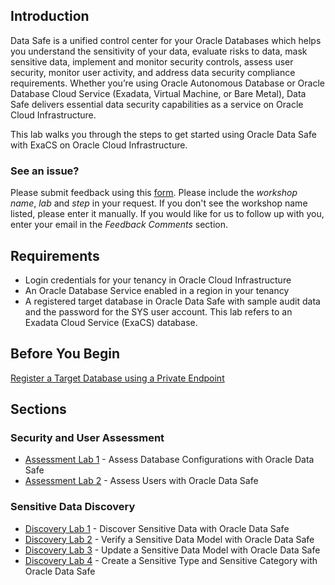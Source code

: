 ## Introduction

Data Safe is a unified control center for your Oracle Databases which helps you understand the sensitivity of your data, evaluate risks to data, mask sensitive data, implement and monitor security controls, assess user security, monitor user activity, and address data security compliance requirements. Whether you’re using Oracle Autonomous Database or Oracle Database Cloud Service (Exadata, Virtual Machine, or Bare Metal), Data Safe delivers essential data security capabilities as a service on Oracle Cloud Infrastructure.

This lab walks you through the steps to get started using Oracle Data Safe with ExaCS on Oracle Cloud Infrastructure. 

### **See an issue?**
Please submit feedback using this [form](https://apexapps.oracle.com/pls/apex/f?p=133:1:::::P1_FEEDBACK:1). Please include the *workshop name*, *lab* and *step* in your request.  If you don't see the workshop name listed, please enter it manually. If you would like for us to follow up with you, enter your email in the *Feedback Comments* section.
## Requirements

- Login credentials for your tenancy in Oracle Cloud Infrastructure
- An Oracle Database Service enabled in a region in your tenancy
- A registered target database in Oracle Data Safe with sample audit data and the password for the SYS user account. This lab refers to an Exadata Cloud Service (ExaCS) database.

## Before You Begin

[Register a Target Database using a Private Endpoint](?lab=lab-7-1-register-target-database-using-private)

## Sections

### Security and User Assessment
- [Assessment Lab 1](?lab=lab-7-2-assess-database-configurations) - Assess Database Configurations with Oracle Data Safe
- [Assessment Lab 2](?lab=lab-7-3-assess-users-oracle-data-safe) - Assess Users with Oracle Data Safe

### Sensitive Data Discovery
- [Discovery Lab 1](?lab=lab-7-4-discover-sensitive-data-oracle-data) - Discover Sensitive Data with Oracle Data Safe
- [Discovery Lab 2](?lab=lab-7-5-verify-sensitive-data-model) - Verify a Sensitive Data Model with Oracle Data Safe
- [Discovery Lab 3](?lab=lab-7-6-update-sensitive-data-model) - Update a Sensitive Data Model with Oracle Data Safe
- [Discovery Lab 4](?lab=lab-7-7-create-sensitive-type-sensitive) - Create a Sensitive Type and Sensitive Category with Oracle Data Safe
